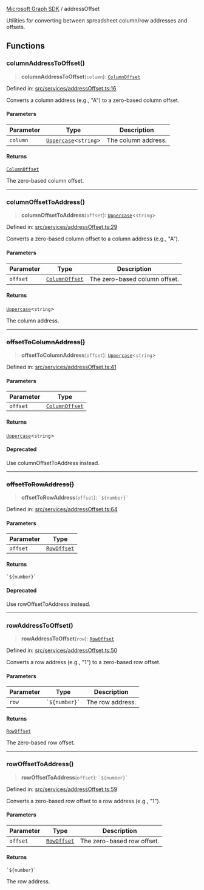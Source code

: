 [Microsoft Graph SDK](README.md) / addressOffset

Utilities for converting between spreadsheet column/row addresses and offsets.

## Functions

### columnAddressToOffset()

> **columnAddressToOffset**(`column`): [`ColumnOffset`](ColumnOffset.md#columnoffset)

Defined in: [src/services/addressOffset.ts:16](https://github.com/Future-Secure-AI/microsoft-graph/blob/main/src/services/addressOffset.ts#L16)

Converts a column address (e.g., "A") to a zero-based column offset.

#### Parameters

| Parameter | Type | Description |
| ------ | ------ | ------ |
| `column` | [`Uppercase`](https://www.typescriptlang.org/docs/handbook/2/template-literal-types.html#uppercasestringtype)\<`string`\> | The column address. |

#### Returns

[`ColumnOffset`](ColumnOffset.md#columnoffset)

The zero-based column offset.

***

### columnOffsetToAddress()

> **columnOffsetToAddress**(`offset`): [`Uppercase`](https://www.typescriptlang.org/docs/handbook/2/template-literal-types.html#uppercasestringtype)\<`string`\>

Defined in: [src/services/addressOffset.ts:29](https://github.com/Future-Secure-AI/microsoft-graph/blob/main/src/services/addressOffset.ts#L29)

Converts a zero-based column offset to a column address (e.g., "A").

#### Parameters

| Parameter | Type | Description |
| ------ | ------ | ------ |
| `offset` | [`ColumnOffset`](ColumnOffset.md#columnoffset) | The zero-based column offset. |

#### Returns

[`Uppercase`](https://www.typescriptlang.org/docs/handbook/2/template-literal-types.html#uppercasestringtype)\<`string`\>

The column address.

***

### ~~offsetToColumnAddress()~~

> **offsetToColumnAddress**(`offset`): [`Uppercase`](https://www.typescriptlang.org/docs/handbook/2/template-literal-types.html#uppercasestringtype)\<`string`\>

Defined in: [src/services/addressOffset.ts:41](https://github.com/Future-Secure-AI/microsoft-graph/blob/main/src/services/addressOffset.ts#L41)

#### Parameters

| Parameter | Type |
| ------ | ------ |
| `offset` | [`ColumnOffset`](ColumnOffset.md#columnoffset) |

#### Returns

[`Uppercase`](https://www.typescriptlang.org/docs/handbook/2/template-literal-types.html#uppercasestringtype)\<`string`\>

#### Deprecated

Use columnOffsetToAddress instead.

***

### ~~offsetToRowAddress()~~

> **offsetToRowAddress**(`offset`): `` `${number}` ``

Defined in: [src/services/addressOffset.ts:64](https://github.com/Future-Secure-AI/microsoft-graph/blob/main/src/services/addressOffset.ts#L64)

#### Parameters

| Parameter | Type |
| ------ | ------ |
| `offset` | [`RowOffset`](RowOffset.md#rowoffset) |

#### Returns

`` `${number}` ``

#### Deprecated

Use rowOffsetToAddress instead.

***

### rowAddressToOffset()

> **rowAddressToOffset**(`row`): [`RowOffset`](RowOffset.md#rowoffset)

Defined in: [src/services/addressOffset.ts:50](https://github.com/Future-Secure-AI/microsoft-graph/blob/main/src/services/addressOffset.ts#L50)

Converts a row address (e.g., "1") to a zero-based row offset.

#### Parameters

| Parameter | Type | Description |
| ------ | ------ | ------ |
| `row` | `` `${number}` `` | The row address. |

#### Returns

[`RowOffset`](RowOffset.md#rowoffset)

The zero-based row offset.

***

### rowOffsetToAddress()

> **rowOffsetToAddress**(`offset`): `` `${number}` ``

Defined in: [src/services/addressOffset.ts:59](https://github.com/Future-Secure-AI/microsoft-graph/blob/main/src/services/addressOffset.ts#L59)

Converts a zero-based row offset to a row address (e.g., "1").

#### Parameters

| Parameter | Type | Description |
| ------ | ------ | ------ |
| `offset` | [`RowOffset`](RowOffset.md#rowoffset) | The zero-based row offset. |

#### Returns

`` `${number}` ``

The row address.
